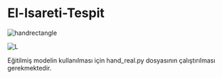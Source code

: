 # El-Isareti-Tespit

![handrectangle](https://user-images.githubusercontent.com/50777381/124760306-480eee00-df39-11eb-8423-690fa57a03b5.PNG)

![L](https://user-images.githubusercontent.com/50777381/124760548-860c1200-df39-11eb-878f-f90a54771471.PNG)

Eğitilmiş modelin kullanılması için hand_real.py dosyasının çalıştırılması gerekmektedir.
